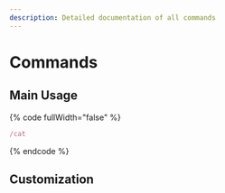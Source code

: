 ```yaml
---
description: Detailed documentation of all commands
---
```


# Commands

## Main Usage

{% code fullWidth="false" %}
```javascript
/cat
```
{% endcode %}





## Customization
